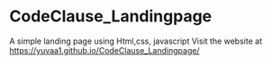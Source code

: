 # CodeClause_Landingpage
A simple landing page using Html,css, javascript
Visit the website at https://yuvaa1.github.io/CodeClause_Landingpage/
